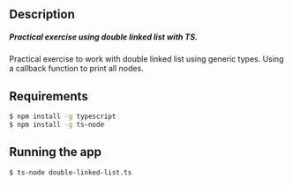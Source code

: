 ## Description

##### Practical exercise using double linked list with TS.

Practical exercise to work with double linked list using generic types. Using a callback function to print all nodes.

## Requirements

```bash
$ npm install -g typescript
$ npm install -g ts-node
```


## Running the app

```bash
$ ts-node double-linked-list.ts
```
